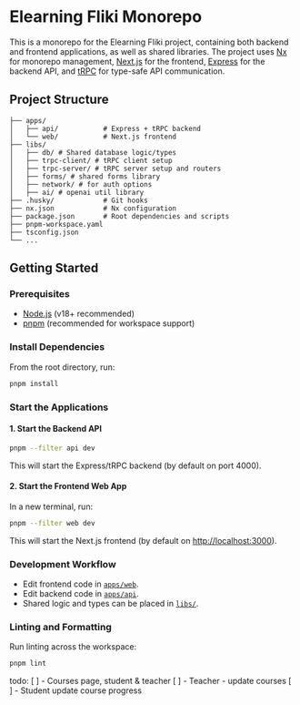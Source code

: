 # Elearning Fliki Monorepo

This is a monorepo for the Elearning Fliki project, containing both backend and frontend applications, as well as shared libraries. The project uses [Nx](https://nx.dev/) for monorepo management, [Next.js](https://nextjs.org/) for the frontend, [Express](https://expressjs.com/) for the backend API, and [tRPC](https://trpc.io/) for type-safe API communication.

## Project Structure

```
├── apps/
│   ├── api/           # Express + tRPC backend
│   └── web/           # Next.js frontend
├── libs/
│   ├── db/ # Shared database logic/types
│   ├── trpc-client/ # tRPC client setup
│   ├── trpc-server/ # tRPC server setup and routers
│   ├── forms/ # shared forms library
│   ├── network/ # for auth options
│   ├── ai/ # openai util library
├── .husky/            # Git hooks
├── nx.json            # Nx configuration
├── package.json       # Root dependencies and scripts
├── pnpm-workspace.yaml
├── tsconfig.json
└── ...
```

## Getting Started

### Prerequisites

- [Node.js](https://nodejs.org/) (v18+ recommended)
- [pnpm](https://pnpm.io/) (recommended for workspace support)

### Install Dependencies

From the root directory, run:

```sh
pnpm install
```

### Start the Applications

#### 1. Start the Backend API

```sh
pnpm --filter api dev
```

This will start the Express/tRPC backend (by default on port 4000).

#### 2. Start the Frontend Web App

In a new terminal, run:

```sh
pnpm --filter web dev
```

This will start the Next.js frontend (by default on [http://localhost:3000](http://localhost:3000)).

### Development Workflow

- Edit frontend code in [`apps/web`](apps/web/).
- Edit backend code in [`apps/api`](apps/api/).
- Shared logic and types can be placed in [`libs/`](libs/).

### Linting and Formatting

Run linting across the workspace:

```sh
pnpm lint
```

todo:
[ ] - Courses page, student & teacher
[ ] - Teacher - update courses
[ ] - Student update course progress